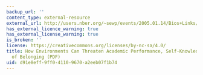```yaml
---
backup_url: ''
content_type: external-resource
external_url: http://users.nber.org/~sewp/events/2005.01.14/Bios+Links/Good-rec3-Inzlicht_&_Good_Sept_8.pdf
has_external_licence_warning: true
has_external_license_warning: true
is_broken: ''
license: https://creativecommons.org/licenses/by-nc-sa/4.0/
title: How Environments Can Threaten Academic Performance, Self-Knowledge, and Sense
  of Belonging (PDF)
uid: d91e8eff-9ff0-4110-9670-a2eeb07f1b74
---
```

